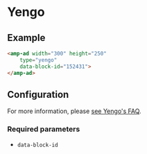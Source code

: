 <!---
Copyright 2017 The AMP HTML Authors. All Rights Reserved.

Licensed under the Apache License, Version 2.0 (the "License");
you may not use this file except in compliance with the License.
You may obtain a copy of the License at

      http://www.apache.org/licenses/LICENSE-2.0

Unless required by applicable law or agreed to in writing, software
distributed under the License is distributed on an "AS-IS" BASIS,
WITHOUT WARRANTIES OR CONDITIONS OF ANY KIND, either express or implied.
See the License for the specific language governing permissions and
limitations under the License.
-->

# Yengo

## Example

```html
<amp-ad width="300" height="250"
    type="yengo"
    data-block-id="152431">
</amp-ad>
```

## Configuration

For more information, please [see Yengo's FAQ](http://www.yengo.com/text/faqs?publishers).

### Required parameters

- `data-block-id`
